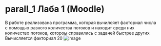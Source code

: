 # parall_1 Лаба 1 (Moodle)
В работе реализована программа, которая вычилсяет факториал числа с помощью разного количества потоков и находит среди них количество потоков, котороы справились с задачей быстрее других
Вычисляется факториал 20
![image](https://github.com/cuber201/parall_1/assets/72391128/e0be61d2-3164-4d56-9e6c-49e776bfd410)


